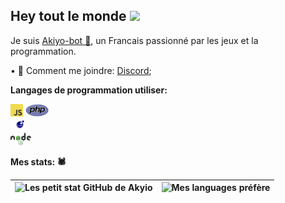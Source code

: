 ## Hey tout le monde <img src="https://media.giphy.com/media/hvRJCLFzcasrR4ia7z/giphy.gif" width="25px">
Je suis [Akiyo-bot 🎃](https://github.com/Akiyo-bot), un Francais passionné par les jeux et la programmation.

• 🧟 Comment me joindre: [Discord](https://discord.gg/5AYmj5ZqQW); 

**Langages de programmation utiliser:**  

<code><img height="20" alt="javascript" src="https://github.com/Akiyo-bot/Akiyo-bot/blob/main/image/JavaScript.png"></code>
<code><img height="20" alt="php" src="https://github.com/Akiyo-bot/Akiyo-bot/blob/main/image/PHP.png">
</code>
<code><img height="20" alt="lua" src="https://github.com/Akiyo-bot/Akiyo-bot/blob/main/image/lua.png">
</code>
<code><img height="20" alt="nodejs" src="https://github.com/Akiyo-bot/Akiyo-bot/blob/main/image/nodejs.png">
</code>

**Mes stats: 🕷️** 

|![Les petit stat GitHub de Akyio](https://github-readme-stats.vercel.app/api?username=Akiyo-bot&count_private=true&show_icons=true&theme=radical&disable_animations=false&include_all_commits=true)|![Mes languages préfère](https://github-readme-stats.vercel.app/api/top-langs/?username=Akiyo-bot&theme=radical&langs_count=10&layout=compact)|
|:-:|:-:|
